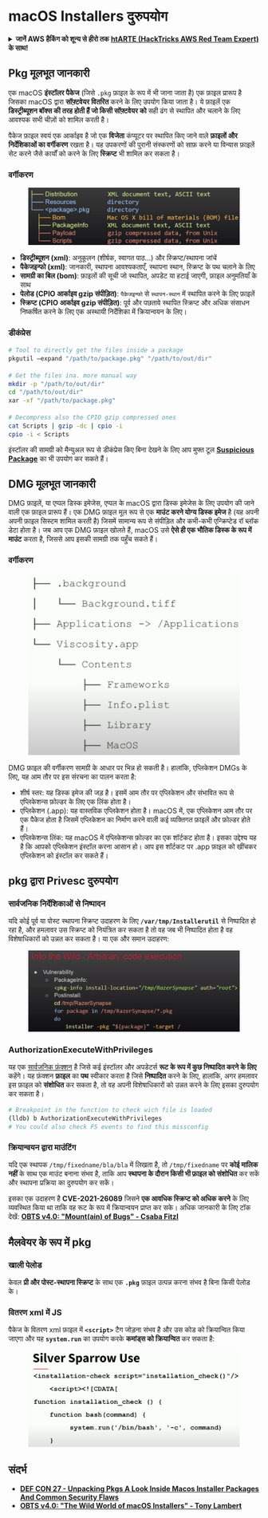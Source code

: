 # macOS Installers दुरुपयोग

<details>

<summary><strong>जानें AWS हैकिंग को शून्य से हीरो तक</strong> <a href="https://training.hacktricks.xyz/courses/arte"><strong>htARTE (HackTricks AWS Red Team Expert)</strong></a><strong> के साथ!</strong></summary>

HackTricks का समर्थन करने के अन्य तरीके:

* यदि आप अपनी **कंपनी का विज्ञापन HackTricks में देखना चाहते हैं** या **HackTricks को PDF में डाउनलोड करना चाहते हैं** तो [**सब्सक्रिप्शन प्लान्स देखें**](https://github.com/sponsors/carlospolop)!
* [**आधिकारिक PEASS और HackTricks स्वैग**](https://peass.creator-spring.com) प्राप्त करें
* हमारे विशेष [**NFTs**](https://opensea.io/collection/the-peass-family) कलेक्शन, [**The PEASS Family**](https://opensea.io/collection/the-peass-family) खोजें
* **शामिल हों** 💬 [**डिस्कॉर्ड समूह**](https://discord.gg/hRep4RUj7f) या [**टेलीग्राम समूह**](https://t.me/peass) या हमें **ट्विटर** 🐦 [**@carlospolopm**](https://twitter.com/hacktricks\_live)** पर फॉलो** करें।
* **हैकिंग ट्रिक्स साझा करें** द्वारा **पीआर जमा करके** [**HackTricks**](https://github.com/carlospolop/hacktricks) और [**HackTricks Cloud**](https://github.com/carlospolop/hacktricks-cloud) github repos में।

</details>

## Pkg मूलभूत जानकारी

एक macOS **इंस्टॉलर पैकेज** (जिसे `.pkg` फ़ाइल के रूप में भी जाना जाता है) एक फ़ाइल प्रारूप है जिसका macOS द्वारा **सॉफ़्टवेयर वितरित** करने के लिए उपयोग किया जाता है। ये फ़ाइलें एक **डिस्ट्रीब्यूशन बॉक्स की तरह होती हैं जो किसी सॉफ़्टवेयर को** सही ढंग से स्थापित और चलाने के लिए आवश्यक सभी चीज़ों को शामिल करती है।

पैकेज फ़ाइल स्वयं एक आर्काइव है जो एक **विजेता** कंप्यूटर पर स्थापित किए जाने वाले **फ़ाइलों और निर्देशिकाओं का वर्गीकरण** रखता है। यह उपकरणों की पुरानी संस्करणों को साफ़ करने या विन्यास फ़ाइलें सेट करने जैसे कार्यों को करने के लिए **स्क्रिप्ट** भी शामिल कर सकता है।

### वर्गीकरण

<figure><img src="../../../.gitbook/assets/Pasted Graphic.png" alt="https://www.youtube.com/watch?v=iASSG0_zobQ"><figcaption></figcaption></figure>

* **डिस्ट्रीब्यूशन (xml)**: अनुकूलन (शीर्षक, स्वागत पाठ...) और स्क्रिप्ट/स्थापना जांचें
* **पैकेजइन्फो (xml)**: जानकारी, स्थापना आवश्यकताएँ, स्थापना स्थान, स्क्रिप्ट के पथ चलाने के लिए
* **सामग्री का बिल (bom)**: फ़ाइलों की सूची जो स्थापित, अपडेट या हटाई जाएगी, फ़ाइल अनुमतियाँ के साथ
* **पेलोड (CPIO आर्काइव gzip संपीड़ित)**: `पैकेजइन्फो` से `स्थापन-स्थान` में स्थापित करने के लिए फ़ाइलें
* **स्क्रिप्ट (CPIO आर्काइव gzip संपीड़ित)**: पूर्व और पछतावे स्थापित स्क्रिप्ट और अधिक संसाधन निष्कर्षित करने के लिए एक अस्थायी निर्देशिका में क्रियान्वयन के लिए।

### डीकंप्रेस
```bash
# Tool to directly get the files inside a package
pkgutil —expand "/path/to/package.pkg" "/path/to/out/dir"

# Get the files ina. more manual way
mkdir -p "/path/to/out/dir"
cd "/path/to/out/dir"
xar -xf "/path/to/package.pkg"

# Decompress also the CPIO gzip compressed ones
cat Scripts | gzip -dc | cpio -i
cpio -i < Scripts
```
इंस्टॉलर की सामग्री को मैन्युअल रूप से डीकंप्रेस किए बिना देखने के लिए आप मुफ्त टूल [**Suspicious Package**](https://mothersruin.com/software/SuspiciousPackage/) का भी उपयोग कर सकते हैं।

## DMG मूलभूत जानकारी

DMG फ़ाइलें, या एप्पल डिस्क इमेजेस, एप्पल के macOS द्वारा डिस्क इमेजेस के लिए उपयोग की जाने वाली एक फ़ाइल प्रारूप हैं। एक DMG फ़ाइल मूल रूप से एक **माउंट करने योग्य डिस्क इमेज** है (यह अपनी अपनी फ़ाइल सिस्टम शामिल करती है) जिसमें सामान्य रूप से संपीड़ित और कभी-कभी एन्क्रिप्टेड रॉ ब्लॉक डेटा होता है। जब आप एक DMG फ़ाइल खोलते हैं, macOS उसे **ऐसे ही एक भौतिक डिस्क के रूप में माउंट** करता है, जिससे आप इसकी सामग्री तक पहुँच सकते हैं।

### वर्गीकरण

<figure><img src="../../../.gitbook/assets/image (12) (2).png" alt=""><figcaption></figcaption></figure>

DMG फ़ाइल की वर्गीकरण सामग्री के आधार पर भिन्न हो सकती है। हालांकि, एप्लिकेशन DMGs के लिए, यह आम तौर पर इस संरचना का पालन करता है:

* शीर्ष स्तर: यह डिस्क इमेज की जड़ है। इसमें आम तौर पर एप्लिकेशन और संभावित रूप से एप्लिकेशन्स फ़ोल्डर के लिए एक लिंक होता है।
* एप्लिकेशन (.app): यह वास्तविक एप्लिकेशन होता है। macOS में, एक एप्लिकेशन आम तौर पर एक पैकेज होता है जिसमें एप्लिकेशन का निर्माण करने वाली कई व्यक्तिगत फ़ाइलें और फ़ोल्डर होते हैं।
* एप्लिकेशन्स लिंक: यह macOS में एप्लिकेशन्स फ़ोल्डर का एक शॉर्टकट होता है। इसका उद्देश्य यह है कि आपको एप्लिकेशन इंस्टॉल करना आसान हो। आप इस शॉर्टकट पर .app फ़ाइल को खींचकर एप्लिकेशन को इंस्टॉल कर सकते हैं।

## pkg द्वारा Privesc दुरुपयोग

### सार्वजनिक निर्देशिकाओं से निष्पादन

यदि कोई पूर्व या पोस्ट स्थापना स्क्रिप्ट उदाहरण के लिए **`/var/tmp/Installerutil`** से निष्पादित हो रहा है, और हमलावर उस स्क्रिप्ट को नियंत्रित कर सकता है तो वह जब भी निष्पादित होता है वह विशेषाधिकारों को उन्नत कर सकता है। या एक और समान उदाहरण:

<figure><img src="../../../.gitbook/assets/Pasted Graphic 5.png" alt="https://www.youtube.com/watch?v=iASSG0_zobQ"><figcaption></figcaption></figure>

### AuthorizationExecuteWithPrivileges

यह एक [सार्वजनिक फ़ंक्शन](https://developer.apple.com/documentation/security/1540038-authorizationexecutewithprivileg) है जिसे कई इंस्टॉलर और अपडेटर्स **रूट के रूप में कुछ निष्पादित करने के लिए** कहेंगे। यह फ़ंक्शन **फ़ाइल** का **पथ** स्वीकार करता है जिसे **निष्पादित** करने के लिए, हालांकि, अगर हमलावर इस फ़ाइल को **संशोधित** कर सकता है, तो वह अपनी विशेषाधिकारों को उन्नत करने के लिए इसका दुरुपयोग कर सकता है।
```bash
# Breakpoint in the function to check wich file is loaded
(lldb) b AuthorizationExecuteWithPrivileges
# You could also check FS events to find this missconfig
```
### क्रियान्वयन द्वारा माउंटिंग

यदि एक स्थापक `/tmp/fixedname/bla/bla` में लिखता है, तो `/tmp/fixedname` पर **कोई मालिक नहीं** के साथ एक माउंट बनाना संभव है, ताकि आप **स्थापना के दौरान किसी भी फ़ाइल को संशोधित** कर सकें और स्थापना प्रक्रिया का दुरुपयोग कर सकें।

इसका एक उदाहरण है **CVE-2021-26089** जिसने **एक आवधिक स्क्रिप्ट को अधिक करने** के लिए व्यवस्थित किया था ताकि वह रूट के रूप में क्रियान्वयन प्राप्त कर सके। अधिक जानकारी के लिए टॉक देखें: [**OBTS v4.0: "Mount(ain) of Bugs" - Csaba Fitzl**](https://www.youtube.com/watch?v=jSYPazD4VcE)

## मैलवेयर के रूप में pkg

### खाली पेलोड

केवल **प्री और पोस्ट-स्थापना स्क्रिप्ट** के साथ एक **`.pkg`** फ़ाइल उत्पन्न करना संभव है बिना किसी पेलोड के।

### वितरण xml में JS

पैकेज के वितरण xml फ़ाइल में **`<script>`** टैग जोड़ना संभव है और उस कोड को क्रियान्वित किया जाएगा और यह **`system.run`** का उपयोग करके **कमांड्स को क्रियान्वित** कर सकता है:

<figure><img src="../../../.gitbook/assets/image (14).png" alt=""><figcaption></figcaption></figure>

## संदर्भ

* [**DEF CON 27 - Unpacking Pkgs A Look Inside Macos Installer Packages And Common Security Flaws**](https://www.youtube.com/watch?v=iASSG0\_zobQ)
* [**OBTS v4.0: "The Wild World of macOS Installers" - Tony Lambert**](https://www.youtube.com/watch?v=Eow5uNHtmIg)
